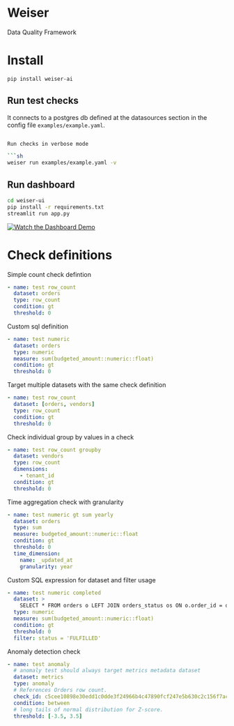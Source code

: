 # Weiser

Data Quality Framework

# Install

```sh
pip install weiser-ai
```

## Run test checks

It connects to a postgres db defined at the datasources section in the config file `examples/example.yaml`.

````sh

Run checks in verbose mode

```sh
weiser run examples/example.yaml -v
````

## Run dashboard

```sh
cd weiser-ui
pip install -r requirements.txt
streamlit run app.py
```

[![Watch the Dashboard Demo](https://cdn.loom.com/sessions/thumbnails/3154b4ce21ea4aaa917066991eaf1fb6-aca9c23da977e100-full-play.gif)](https://www.loom.com/share/3154b4ce21ea4aaa917066991eaf1fb6)

# Check definitions

Simple count check defintion

```yaml
- name: test row_count
  dataset: orders
  type: row_count
  condition: gt
  threshold: 0
```

Custom sql definition

```yaml
- name: test numeric
  dataset: orders
  type: numeric
  measure: sum(budgeted_amount::numeric::float)
  condition: gt
  threshold: 0
```

Target multiple datasets with the same check definition

```yaml
- name: test row_count
  dataset: [orders, vendors]
  type: row_count
  condition: gt
  threshold: 0
```

Check individual group by values in a check

```yaml
- name: test row_count groupby
  dataset: vendors
  type: row_count
  dimensions:
    - tenant_id
  condition: gt
  threshold: 0
```

Time aggregation check with granularity

```yaml
- name: test numeric gt sum yearly
  dataset: orders
  type: sum
  measure: budgeted_amount::numeric::float
  condition: gt
  threshold: 0
  time_dimension:
    name: _updated_at
    granularity: year
```

Custom SQL expression for dataset and filter usage

```yaml
- name: test numeric completed
  dataset: >
    SELECT * FROM orders o LEFT JOIN orders_status os ON o.order_id = os.order_id
  type: numeric
  measure: sum(budgeted_amount::numeric::float)
  condition: gt
  threshold: 0
  filter: status = 'FULFILLED'
```

Anomaly detection check

```yaml
- name: test anomaly
  # anomaly test should always target metrics metadata dataset
  dataset: metrics
  type: anomaly
  # References Orders row count.
  check_id: c5cee10898e30edd1c0dde3f24966b4c47890fcf247e5b630c2c156f7ac7ba22
  condition: between
  # long tails of normal distribution for Z-score.
  threshold: [-3.5, 3.5]
```
